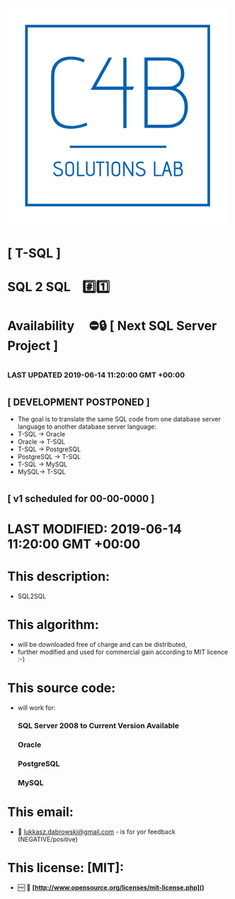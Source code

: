 <img src="https://github.com/C4B-Solutions-Lab/SoftwareDevelopment-T-SQL-3/blob/master/C4B_Solutions_Lab.png"></img>
# [ T-SQL ]
# SQL 2 SQL&nbsp;&nbsp;&nbsp;&nbsp;:hash::one:
#
#
# Availability&nbsp;&nbsp;&nbsp;&nbsp;&nbsp;:no_entry::lock:&nbsp;[ Next SQL Server Project ]
#
### <strong>LAST UPDATED 2019-06-14 11:20:00 GMT +00:00</strong>
#
#
## [ DEVELOPMENT POSTPONED ]
- The goal is to translate the same SQL code from one database server language to another database server language:
 - T-SQL -> Oracle
 - Oracle -> T-SQL
 - T-SQL -> PostgreSQL
 - PostgreSQL -> T-SQL
 - T-SQL -> MySQL
 - MySQL-> T-SQL
#
## [ v1 scheduled for 00-00-0000 ]
#
#
# <strong>LAST MODIFIED: 2019-06-14 11:20:00 GMT +00:00</strong>
#
#
#
# This description:
 - SQL2SQL

#
# This algorithm:
  - will be downloaded free of charge and can be distributed,
  - further modified and used for commercial gain according to MIT licence :-) 

#
# This source code:
  - will work for:
    ### SQL Server 2008 to Current Version Available
    ### Oracle
    ### PostgreSQL
    ### MySQL

#
# This email:
  - :email:&nbsp;lukkasz.dabrowski@gmail.com - is for yor feedback (NEGATIVE/positive)

#
# This license: [MIT]:
 - :free:&nbsp;:book:&nbsp;**[http://www.opensource.org/licenses/mit-license.php]()**
